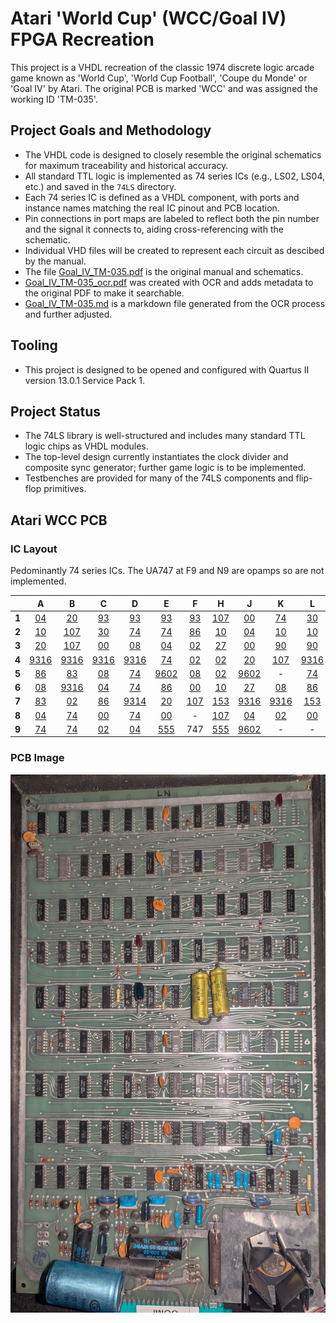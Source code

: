 # Atari 'World Cup' (WCC/Goal IV) FPGA Recreation

This project is a VHDL recreation of the classic 1974 discrete logic arcade game known as 'World Cup', 'World Cup Football', 'Coupe du Monde' or 'Goal IV' by Atari. The original PCB is marked 'WCC' and was assigned the working ID 'TM-035'.

## Project Goals and Methodology
- The VHDL code is designed to closely resemble the original schematics for maximum traceability and historical accuracy.
- All standard TTL logic is implemented as 74 series ICs (e.g., LS02, LS04, etc.) and saved in the `74LS` directory.
- Each 74 series IC is defined as a VHDL component, with ports and instance names matching the real IC pinout and PCB location.
- Pin connections in port maps are labeled to reflect both the pin number and the signal it connects to, aiding cross-referencing with the schematic.
- Individual VHD files will be created to represent each circuit as descibed by the manual.
- The file [Goal_IV_TM-035.pdf](Goal_IV_TM-035.pdf) is the original manual and schematics.
- [Goal_IV_TM-035_ocr.pdf](Goal_IV_TM-035_ocr.pdf) was created with OCR and adds metadata to the original PDF to make it searchable.
- [Goal_IV_TM-035.md](Goal_IV_TM-035.md) is a markdown file generated from the OCR process and further adjusted.

## Tooling
- This project is designed to be opened and configured with Quartus II version 13.0.1 Service Pack 1.

## Project Status
- The 74LS library is well-structured and includes many standard TTL logic chips as VHDL modules.
- The top-level design currently instantiates the clock divider and composite sync generator; further game logic is to be implemented.
- Testbenches are provided for many of the 74LS components and flip-flop primitives.

## Atari WCC PCB

### IC Layout

Pedominantly 74 series ICs.
The UA747 at F9 and N9 are opamps so are not implemented.

|       | A  | B  | C  | D  | E  | F  | H  | J  | K  | L  | M  | N  |
| -----:|:--:|:--:|:--:|:--:|:--:|:--:|:--:|:--:|:--:|:--:|:--:|:--:|
| **1** | [04](74LS/LS04.vhd) | [20](74LS/LS20.vhd) | [93](74LS/LS93.vhd) | [93](74LS/LS93.vhd) | [93](74LS/LS93.vhd) | [93](74LS/LS93.vhd) | [107](74LS/LS107.vhd) | [00](74LS/LS00.vhd) | [74](74LS/LS74.vhd) | [30](74LS/LS30.vhd) | [08](74LS/LS08.vhd) |  - |
| **2** | [10](74LS/LS10.vhd) | [107](74LS/LS107.vhd) | [30](74LS/LS30.vhd) | [74](74LS/LS74.vhd) | [74](74LS/LS74.vhd) | [86](74LS/LS86.vhd) | [10](74LS/LS10.vhd) | [04](74LS/LS04.vhd) | [10](74LS/LS10.vhd) | [10](74LS/LS10.vhd) | [08](74LS/LS08.vhd) | [107](74LS/LS107.vhd) |
| **3** | [20](74LS/LS20.vhd) | [107](74LS/LS107.vhd) | [00](74LS/LS00.vhd) | [08](74LS/LS08.vhd) | [04](74LS/LS04.vhd) | [02](74LS/LS02.vhd) | [27](74LS/LS27.vhd) | [00](74LS/LS00.vhd) | [90](74LS/LS90.vhd) | [90](74LS/LS90.vhd) | [153](74LS/LS153.vhd) | [153](74LS/LS153.vhd) |
| **4** |[9316](74LS/LS9316.vhd)|[9316](74LS/LS9316.vhd)|[9316](74LS/LS9316.vhd)|[9316](74LS/LS9316.vhd)| [74](74LS/LS74.vhd) | [02](74LS/LS02.vhd) | [02](74LS/LS02.vhd) | [20](74LS/LS20.vhd) | [107](74LS/LS107.vhd) |[9316](74LS/LS9316.vhd)|[9316](74LS/LS9316.vhd)| [27](74LS/LS27.vhd) |
| **5** | [86](74LS/LS86.vhd) | [83](74LS/LS83.vhd) | [08](74LS/LS08.vhd) | [74](74LS/LS74.vhd) |[9602](74LS/LS9602.vhd)| [08](74LS/LS08.vhd) | [02](74LS/LS02.vhd) |[9602](74LS/LS9602.vhd)|  - | [74](74LS/LS74.vhd) | [86](74LS/LS86.vhd) | [00](74LS/LS00.vhd) |
| **6** | [08](74LS/LS08.vhd) |[9316](74LS/LS9316.vhd)| [04](74LS/LS04.vhd) | [74](74LS/LS74.vhd) | [86](74LS/LS86.vhd) | [00](74LS/LS00.vhd) | [10](74LS/LS10.vhd) | [27](74LS/LS27.vhd) | [08](74LS/LS08.vhd) | [86](74LS/LS86.vhd) | [92](74LS/LS92.vhd) |  - |
| **7** | [83](74LS/LS83.vhd) | [02](74LS/LS02.vhd) | [86](74LS/LS86.vhd) |[9314](74LS/LS9314.vhd)| [20](74LS/LS20.vhd) | [107](74LS/LS107.vhd) | [153](74LS/LS153.vhd) |[9316](74LS/LS9316.vhd)|[9316](74LS/LS9316.vhd)| [153](74LS/LS153.vhd) |[9316](74LS/LS9316.vhd)|[9316](74LS/LS9316.vhd)|
| **8** | [04](74LS/LS04.vhd) | [74](74LS/LS74.vhd) | [00](74LS/LS00.vhd) | [74](74LS/LS74.vhd) | [00](74LS/LS00.vhd) |  - | [107](74LS/LS107.vhd) | [04](74LS/LS04.vhd) | [02](74LS/LS02.vhd) | [00](74LS/LS00.vhd) |  - | [555](74LS/555.vhd)|
| **9** | [74](74LS/LS74.vhd) | [74](74LS/LS74.vhd) | [02](74LS/LS02.vhd) | [04](74LS/LS04.vhd) | [555](74LS/555.vhd)| 747| [555](74LS/555.vhd)|[9602](74LS/LS9602.vhd)|  - |  - |[9602](74LS/LS9602.vhd)| 747|

### PCB Image

![Atari WCC PCB](diagrams/atari_wcc_pcb.jpg)
